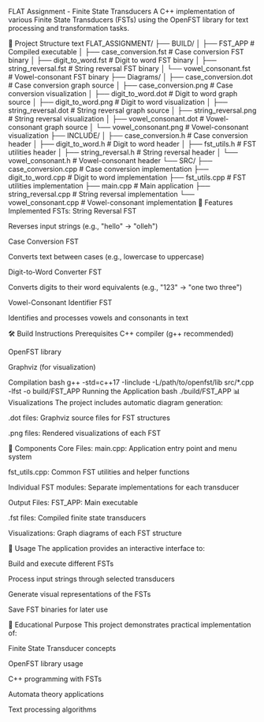 FLAT Assignment - Finite State Transducers
A C++ implementation of various Finite State Transducers (FSTs) using the OpenFST library for text processing and transformation tasks.

📁 Project Structure
text
FLAT_ASSIGNMENT/
├── BUILD/
│   ├── FST_APP                 # Compiled executable
│   ├── case_conversion.fst     # Case conversion FST binary
│   ├── digit_to_word.fst       # Digit to word FST binary
│   ├── string_reversal.fst     # String reversal FST binary
│   └── vowel_consonant.fst     # Vowel-consonant FST binary
├── Diagrams/
│   ├── case_conversion.dot     # Case conversion graph source
│   ├── case_conversion.png     # Case conversion visualization
│   ├── digit_to_word.dot       # Digit to word graph source
│   ├── digit_to_word.png       # Digit to word visualization
│   ├── string_reversal.dot     # String reversal graph source
│   ├── string_reversal.png     # String reversal visualization
│   ├── vowel_consonant.dot     # Vowel-consonant graph source
│   └── vowel_consonant.png     # Vowel-consonant visualization
├── INCLUDE/
│   ├── case_conversion.h       # Case conversion header
│   ├── digit_to_word.h         # Digit to word header
│   ├── fst_utils.h             # FST utilities header
│   ├── string_reversal.h       # String reversal header
│   └── vowel_consonant.h       # Vowel-consonant header
└── SRC/
    ├── case_conversion.cpp     # Case conversion implementation
    ├── digit_to_word.cpp       # Digit to word implementation
    ├── fst_utils.cpp           # FST utilities implementation
    ├── main.cpp                # Main application
    ├── string_reversal.cpp     # String reversal implementation
    └── vowel_consonant.cpp     # Vowel-consonant implementation
🚀 Features
Implemented FSTs:
String Reversal FST

Reverses input strings (e.g., "hello" → "olleh")

Case Conversion FST

Converts text between cases (e.g., lowercase to uppercase)

Digit-to-Word Converter FST

Converts digits to their word equivalents (e.g., "123" → "one two three")

Vowel-Consonant Identifier FST

Identifies and processes vowels and consonants in text

🛠️ Build Instructions
Prerequisites
C++ compiler (g++ recommended)

OpenFST library

Graphviz (for visualization)

Compilation
bash
g++ -std=c++17 -Iinclude -L/path/to/openfst/lib src/*.cpp -lfst -o build/FST_APP
Running the Application
bash
./build/FST_APP
📊 Visualizations
The project includes automatic diagram generation:

.dot files: Graphviz source files for FST structures

.png files: Rendered visualizations of each FST

🔧 Components
Core Files:
main.cpp: Application entry point and menu system

fst_utils.cpp: Common FST utilities and helper functions

Individual FST modules: Separate implementations for each transducer

Output Files:
FST_APP: Main executable

.fst files: Compiled finite state transducers

Visualizations: Graph diagrams of each FST structure

📝 Usage
The application provides an interactive interface to:

Build and execute different FSTs

Process input strings through selected transducers

Generate visual representations of the FSTs

Save FST binaries for later use

🎯 Educational Purpose
This project demonstrates practical implementation of:

Finite State Transducer concepts

OpenFST library usage

C++ programming with FSTs

Automata theory applications

Text processing algorithms

